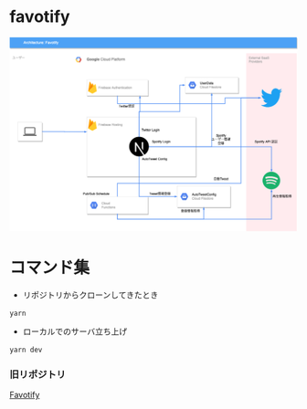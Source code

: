 # favotify

![](docs/archtecture.drawio.png)

# コマンド集

- リポジトリからクローンしてきたとき
```bash:
yarn
```

- ローカルでのサーバ立ち上げ
```bash:
yarn dev
```

### 旧リポジトリ

[Favotify](https://github.com/klsh1tt/Favotify)

